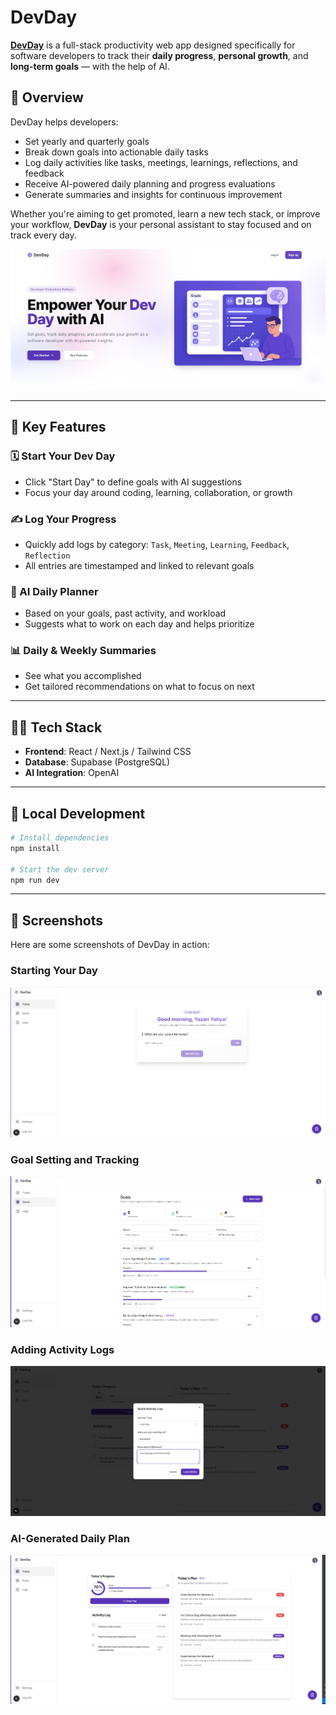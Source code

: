 # DevDay

[**DevDay**](https://devday.app) is a full-stack productivity web app designed specifically for software developers to track their **daily progress**, **personal growth**, and **long-term goals** — with the help of AI.

## 🌟 Overview

DevDay helps developers:

- Set yearly and quarterly goals
- Break down goals into actionable daily tasks
- Log daily activities like tasks, meetings, learnings, reflections, and feedback
- Receive AI-powered daily planning and progress evaluations
- Generate summaries and insights for continuous improvement

Whether you're aiming to get promoted, learn a new tech stack, or improve your workflow, **DevDay** is your personal assistant to stay focused and on track every day.

![DevDay Landing Page](/public/screenshots/landing.png)

---

## 🚀 Key Features

### 🗓 Start Your Dev Day
- Click "Start Day" to define goals with AI suggestions
- Focus your day around coding, learning, collaboration, or growth

### ✍️ Log Your Progress
- Quickly add logs by category: `Task`, `Meeting`, `Learning`, `Feedback`, `Reflection`
- All entries are timestamped and linked to relevant goals

### 🧠 AI Daily Planner
- Based on your goals, past activity, and workload
- Suggests what to work on each day and helps prioritize

### 📊 Daily & Weekly Summaries
- See what you accomplished
- Get tailored recommendations on what to focus on next

---

## 🧑‍💻 Tech Stack

- **Frontend**: React / Next.js / Tailwind CSS
- **Database**: Supabase (PostgreSQL)
- **AI Integration**: OpenAI

---

## 🧪 Local Development

```bash
# Install dependencies
npm install

# Start the dev server
npm run dev

```

---

## 📸 Screenshots

Here are some screenshots of DevDay in action:

### Starting Your Day
![Start Day Interface](/public/screenshots/start-day.png)

### Goal Setting and Tracking
![Goals Interface](/public/screenshots/goals.png)

### Adding Activity Logs
![Add Log Interface](/public/screenshots/add-log.png)

### AI-Generated Daily Plan
![AI Plan Interface](/public/screenshots/ai-plan.png)
